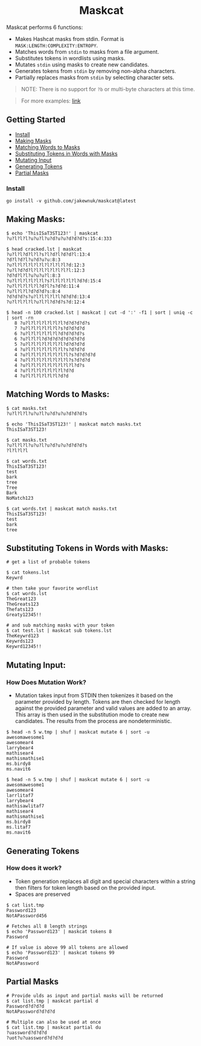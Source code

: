 <h1 align="center">
Maskcat
 </h1>

Maskcat performs 6 functions:
- Makes Hashcat masks from stdin. Format is `MASK:LENGTH:COMPLEXITY:ENTROPY`.
- Matches words from `stdin` to masks from a file argument.
- Substitutes tokens in wordlists using masks.
- Mutates `stdin` using masks to create new candidates.
- Generates tokens from `stdin` by removing non-alpha characters.
- Partially replaces masks from `stdin` by selecting character sets.

> NOTE: There is no support for `?b` or multi-byte characters at this time.

> For more examples: [link](https://jakewnuk.com/posts/advanced-maskcat-cracking-guide/)

## Getting Started

- [Install](#install)
- [Making Masks](#Making-Masks)
- [Matching Words to Masks](#Matching-Words-to-Masks)
- [Substituting Tokens in Words with Masks](#Substituting-Tokens-in-Words-with-Masks)
- [Mutating Input](#Mutating-Input)
- [Generating Tokens](#Generating-Tokens)
- [Partial Masks](#Partial-Masks)

### Install
```
go install -v github.com/jakewnuk/maskcat@latest
```

## Making Masks:

 ```
$ echo 'ThisISaT3ST123!' | maskcat
?u?l?l?l?u?u?l?u?d?u?u?d?d?d?s:15:4:333
 ```

 ```
$ head cracked.lst | maskcat 
 ?u?l?l?d?l?l?s?l?d?l?d?d?l:13:4
 ?d?l?d?l?u?d?u?u:8:3
 ?u?l?l?l?l?l?l?l?l?l?l?d:12:3
 ?u?l?d?d?l?l?l?l?l?l?l?l:12:3
 ?d?d?l?l?u?u?u?l:8:3
 ?u?l?l?l?l?l?l?s?l?l?l?l?l?d?d:15:4
 ?u?l?l?l?l?l?d?l?s?d?d:11:4
 ?u?l?l?l?d?d?d?s:8:4
 ?d?d?d?s?u?l?l?l?l?l?d?d?d:13:4
 ?u?l?l?l?l?u?l?l?d?d?s?d:12:4
 ```

 ```
$ head -n 100 cracked.lst | maskcat | cut -d ':' -f1 | sort | uniq -c | sort -rn
    8 ?u?l?l?l?l?l?l?l?d?d?d?d?s
    7 ?u?l?l?l?l?l?l?s?d?d?d?d
    6 ?u?l?l?l?l?l?l?d?d?d?d?s
    6 ?u?l?l?l?d?d?d?d?d?d?d?d
    5 ?u?l?l?l?l?l?l?l?d?d?d?d
    4 ?u?l?l?l?l?l?l?l?s?d?d?d
    4 ?u?l?l?l?l?l?l?l?l?s?d?d?d?d
    4 ?u?l?l?l?l?l?l?l?l?s?d?d?d
    4 ?u?l?l?l?l?l?l?l?l?l?d?s
    4 ?u?l?l?l?l?l?l?l?d?d
    4 ?u?l?l?l?l?l?l?d?d
```

## Matching Words to Masks:

 ```
$ cat masks.txt
?u?l?l?l?u?u?l?u?d?u?u?d?d?d?s

$ echo 'ThisISaT3ST123!' | maskcat match masks.txt
ThisISaT3ST123!
 ```

 ```
$ cat masks.txt
?u?l?l?l?u?u?l?u?d?u?u?d?d?d?s
?l?l?l?l

$ cat words.txt
ThisISaT3ST123!
test
bark
tree
Tree
Bark
NoMatch123

$ cat words.txt | maskcat match masks.txt
ThisISaT3ST123!
test
bark
tree

```

## Substituting Tokens in Words with Masks:

```
# get a list of probable tokens

$ cat tokens.lst
Keywrd

# then take your favorite wordlist
$ cat words.lst
TheGreat123
TheGreats123
Thefats123
Greaty12345!!

# and sub matching masks with your token
$ cat test.lst | maskcat sub tokens.lst
TheKeywrd123
Keywrds123
Keywrd12345!!

 ```

## Mutating Input:

### How Does Mutation Work?

- Mutation takes input from STDIN then tokenizes it based on the parameter
  provided by length. Tokens are then checked for length against the provided
  parameter and valid values are added to an array. This array is then used in
  the substitution mode to create new candidates. The results from the process
  are nondeterministic.

```
$ head -n 5 w.tmp | shuf | maskcat mutate 6 | sort -u
awesomawesome1
awesomear4
larrybear4
mathisear4
mathismathise1
ms.birdy8
ms.navit6

$ head -n 5 w.tmp | shuf | maskcat mutate 6 | sort -u
awesomawesome1
awesomear4
larrlitaf7
larrybear4
mathisawlitaf7
mathisear4
mathismathise1
ms.birdy8
ms.litaf7
ms.navit6
```

## Generating Tokens

### How does it work?

- Token generation replaces all digit and special characters within a string then filters for token length based on the provided input.
- Spaces are preserved

```
$ cat list.tmp
Password123
NotAPassword456

# Fetches all 8 length strings
$ echo 'Password123' | maskcat tokens 8
Password

# If value is above 99 all tokens are allowed
$ echo 'Password123' | maskcat tokens 99
Password
NotAPassword
```

## Partial Masks

```
# Provide ulds as input and partial masks will be returned
$ cat list.tmp | maskcat partial d
Password?d?d?d
NotAPassword?d?d?d

# Multiple can also be used at once
$ cat list.tmp | maskcat partial du
?uassword?d?d?d
?uot?u?uassword?d?d?d
```


